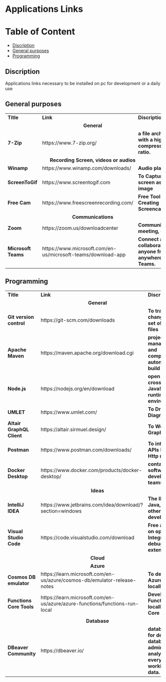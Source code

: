# Applications Links
# Table of Content

- [Discription](#discription)
- [General purposes](#general-purposes)
- [Programming](#programming)

## Discription 
Applications links necessary to be installed on pc for development or a daily use

## General purposes 
<table>
    <tr>
        <td><b>Title</b></td>
        <td><b>Link</b></td>
        <td><b>Discription</b></td>
    </tr>
    <tr>
        <td colspan="6" align="center"><b>General</b></td>
    </tr>  
    <tr>
      <td><b>7-Zip</b></td>
      <td>https://www.7-zip.org/</td>
      <td><b>a file archiver with a high compression ratio.</b></td>
    </tr>  
    <tr>
        <td colspan="6" align="center"><b>Recording Screen, videos or audios</b></td>
    </tr> 
    <tr>
      <td><b>Winamp</b></td>
      <td>https://www.winamp.com/downloads/</td>
      <td><b>Audio player</b></td>
    </tr>  
    <tr>
      <td><b>ScreenToGif</b></td>
      <td>https://www.screentogif.com</td>
      <td><b>To Capture the screen as GIF image</b></td>
    </tr>
    <tr>
      <td><b>Free Cam</b></td>
      <td>https://www.freescreenrecording.com/</td>
      <td><b>Free Tool for Creating Screencasts</b></td>
    </tr>
    <tr>
        <td colspan="6" align="center"><b>Communications</b></td>
    </tr>  
    <tr>
      <td><b>Zoom</b></td>
      <td>https://zoom.us/downloadcenter</td>
      <td><b>Communication, meeting, etc</b></td>
    </tr>
    <tr>
      <td><b>Microsoft Teams</b></td>
      <td>https://www.microsoft.com/en-us/microsoft-teams/download-app</td>
      <td><b>Connect and collaborate with anyone from anywhere on Teams.</b></td>
    </tr>  
</table>

## Programming
<table>
    <tr>
        <td><b>Title</b></td>
        <td><b>Link</b></td>
        <td><b>Discription</b></td>
    </tr>
    <tr>
        <td colspan="6" align="center"><b>General</b></td>
    </tr>  
    <tr>
      <td><b>Git version control</b></td>
      <td>https://git-scm.com/downloads</td>
      <td><b>To track changes in any set of computer files</b></td>
    </tr>  
    <tr>
      <td><b>Apache Maven</b></td>
      <td>https://maven.apache.org/download.cgi</td>
      <td><b> project management and comprehension automating build tool</b></td>
    </tr>  
    <tr>
      <td><b>Node.js</b></td>
      <td>https://nodejs.org/en/download</td>
      <td><b> open-source, cross-platform JavaScript runtime environment.</b></td>
    </tr>   
    <tr>
      <td><b>UMLET</b></td>
      <td>https://www.umlet.com/</td>
      <td><b>To Draw UML Diagrams</b></td>
    </tr>
    <tr>
      <td><b>Altair GraphQL Client</b></td>
      <td>https://altair.sirmuel.design/</td>
      <td><b>To Work With GraphQL</b></td>
    </tr>  
    <tr>
      <td><b>Postman</b></td>
      <td>https://www.postman.com/downloads/</td>
      <td><b>To interact with APIs by sending Http requests</b></td>
    </tr>  
    <tr>
      <td><b>Docker Desktop</b></td>
      <td>https://www.docker.com/products/docker-desktop/</td>
      <td><b>containerization software for developers and teams</b></td>
    </tr>  
    <tr>
        <td colspan="6" align="center"><b>Ideas</b></td>
    </tr>  
    <tr>
      <td><b>IntelliJ IDEA</b></td>
      <td>https://www.jetbrains.com/idea/download/?section=windows</td>
      <td><b>The IDE for pure Java, Kotlin & other languages development</b></td>
    </tr>
    <tr>
      <td><b>Visual Studio Code</b></td>
      <td>https://code.visualstudio.com/download</td>
      <td><b>Free and built on open source. Integrated Git, debugging and extensions.</b></td>
    </tr>  
    <tr>
        <td colspan="6" align="center"><b>Cloud</b></td>
    </tr>  
    <tr>
        <td colspan="6" align="center"><b>Azure</b></td>
    </tr>  
    <tr>
      <td><b>Cosmos DB emulator </b></td>
      <td>https://learn.microsoft.com/en-us/azure/cosmos-db/emulator-release-notes</td>
      <td><b>To develop Azure solution locally</b></td>
    </tr>
    <tr>
      <td><b>Functions Core Tools</b></td>
      <td>https://learn.microsoft.com/en-us/azure/azure-functions/functions-run-local</td>
      <td><b>Develop Azure Functions locally using Core Tools.</b></td>
    </tr>  
        <tr>
        <td colspan="6" align="center"><b>Database</b></td>
    </tr>  
    <tr>
      <td><b>DBeaver Community</b></td>
      <td>https://dbeaver.io/</td>
      <td><b>database tool for developers, database administrators, analysts, and everyone working with data.</b></td>
    </tr>
</table>
